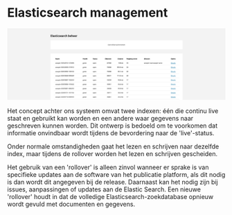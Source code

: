 # Elasticsearch management

![In de figuur zie je een overzicht van de elasticsearch status](img/admin_7.png)

Het concept achter ons systeem omvat twee indexen: één die continu live staat en gebruikt kan worden en een andere waar gegevens
naar geschreven kunnen worden. Dit ontwerp is bedoeld om te voorkomen dat informatie onvindbaar wordt tijdens de bevordering naar de 'live'-status.

Onder normale omstandigheden gaat het lezen en schrijven naar dezelfde index, maar tijdens de rollover worden het lezen en schrijven gescheiden.

Het gebruik van een 'rollover' is alleen zinvol wanneer er sprake is van specifieke updates aan de software van het publicatie platform,
als dit nodig is dan wordt dit angegeven bij de release. Daarnaast kan het nodig zijn bij issues, aanpassingen of updates aan de Elastic Search.
Een nieuwe 'rollover' houdt in dat de volledige Elasticsearch-zoekdatabase opnieuw wordt gevuld met documenten en gegevens.
